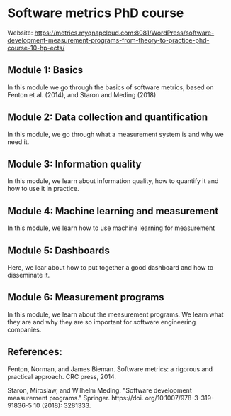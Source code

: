 # Software metrics PhD course

Website: https://metrics.myqnapcloud.com:8081/WordPress/software-development-measurement-programs-from-theory-to-practice-phd-course-10-hp-ects/

## Module 1: Basics
In this module we go through the basics of software metrics, based on Fenton et al. (2014), and Staron and Meding (2018)

## Module 2: Data collection and quantification
In this module, we go through what a measurement system is and why we need it.

## Module 3: Information quality
In this module, we learn about information quality, how to quantify it and how to use it in practice.

## Module 4: Machine learning and measurement
In this module, we learn how to use machine learning for measurement

## Module 5: Dashboards
Here, we lear about how to put together a good dashboard and how to disseminate it.

## Module 6: Measurement programs
In this module, we learn about the measurement programs. We learn what they are and why they are so important for software engineering companies.


## References:
Fenton, Norman, and James Bieman. Software metrics: a rigorous and practical approach. CRC press, 2014.

Staron, Miroslaw, and Wilhelm Meding. "Software development measurement programs." Springer. https://doi. org/10.1007/978-3-319-91836-5 10 (2018): 3281333.